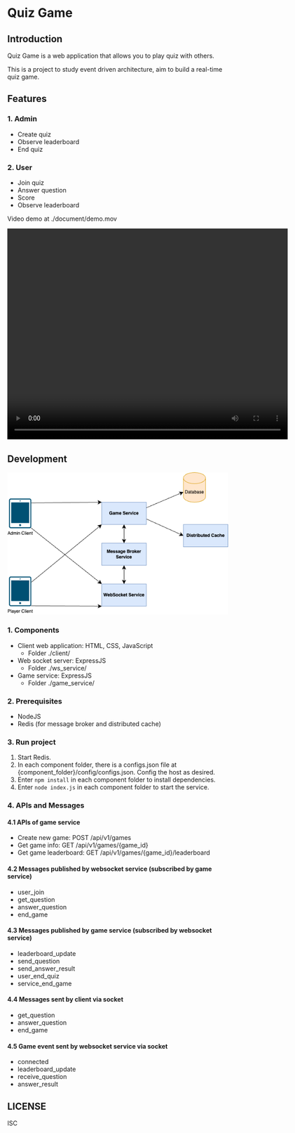 # Quiz Game

## Introduction

Quiz Game is a web application that allows you to play quiz with others.

This is a project to study event driven architecture, aim to build a real-time quiz game.

## Features

### 1. Admin

- Create quiz
- Observe leaderboard
- End quiz

### 2. User

- Join quiz
- Answer question
- Score
- Observe leaderboard

Video demo at ./document/demo.mov

<video src="./document/demo.mov" width="640" height="480" controls></video>

## Development

![Architecture](./document/Diagram.png)

### 1. Components

- Client web application: HTML, CSS, JavaScript
  - Folder ./client/
- Web socket server: ExpressJS
  - Folder ./ws_service/
- Game service: ExpressJS
  - Folder ./game_service/

### 2. Prerequisites

- NodeJS
- Redis (for message broker and distributed cache)

### 3. Run project

1. Start Redis.
2. In each component folder, there is a configs.json file at {component_folder}/config/configs.json. Config the host as desired.
3. Enter `npm install` in each component folder to install dependencies.
4. Enter `node index.js` in each component folder to start the service.

### 4. APIs and Messages

#### 4.1 APIs of game service

+ Create new game: POST /api/v1/games
+ Get game info: GET /api/v1/games/{game_id}
+ Get game leaderboard: GET /api/v1/games/{game_id}/leaderboard

#### 4.2 Messages published by websocket service (subscribed by game service)

+ user_join
+ get_question
+ answer_question
+ end_game
  
#### 4.3 Messages published by game service (subscribed by websocket service)

+ leaderboard_update
+ send_question
+ send_answer_result
+ user_end_quiz
+ service_end_game

#### 4.4 Messages sent by client via socket

+ get_question
+ answer_question
+ end_game

#### 4.5 Game event sent by websocket service via socket

+ connected
+ leaderboard_update
+ receive_question
+ answer_result

## LICENSE
ISC



